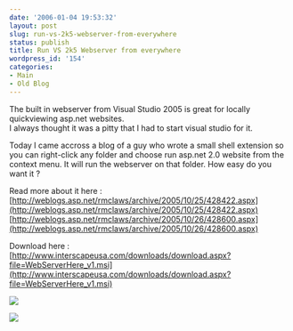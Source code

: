 ```yaml
---
date: '2006-01-04 19:53:32'
layout: post
slug: run-vs-2k5-webserver-from-everywhere
status: publish
title: Run VS 2k5 Webserver from everywhere
wordpress_id: '154'
categories:
- Main
- Old Blog
---
```


The built in webserver from Visual Studio 2005 is great for locally quickviewing asp.net websites.  
I always thought it was a pitty that I had to start visual studio for it.




Today I came accross a blog of a guy who wrote a small shell extension so you can right-click any folder and choose run asp.net 2.0 website from the context menu. It will run the webserver on that folder. How easy do you want it ?




Read more about it here :   
[http://weblogs.asp.net/rmclaws/archive/2005/10/25/428422.aspx](http://weblogs.asp.net/rmclaws/archive/2005/10/25/428422.aspx)  
[http://weblogs.asp.net/rmclaws/archive/2005/10/26/428600.aspx](http://weblogs.asp.net/rmclaws/archive/2005/10/26/428600.aspx)




Download here :  
[http://www.interscapeusa.com/downloads/download.aspx?file=WebServerHere_v1.msi](http://www.interscapeusa.com/downloads/download.aspx?file=WebServerHere_v1.msi)

[![](http://www.pheedo.com/img.phdo?s=ws-58bab757b1982e63240738f517c2db883329859)](http://www.pheedo.com/click.phdo?s=ws-58bab757b1982e63240738f517c2db883329859)

![](http://geekswithblogs.net/casualjim/aggbug/64042.aspx)
